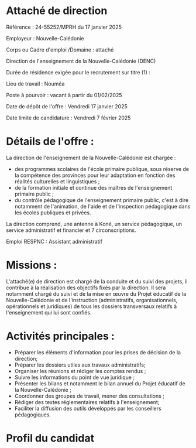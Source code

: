 # Attaché de direction

Référence : 24-55252/MPRH du 17 janvier 2025

Employeur : Nouvelle-Calédonie

Corps ou Cadre d'emploi /Domaine : attaché

Direction de l'enseignement de la Nouvelle-Calédonie (DENC)

Durée de résidence exigée pour le recrutement sur titre (1) :

Lieu de travail : Nouméa

Poste à pourvoir : vacant à partir du 01/02/2025

Date de dépôt de l'offre : Vendredi 17 janvier 2025

Date limite de candidature : Vendredi 7 février 2025

# Détails de l'offre :

La direction de l'enseignement de la Nouvelle-Calédonie est chargée :

- des programmes scolaires de l'école primaire publique, sous réserve de la compétence des provinces pour leur adaptation en fonction des réalités culturelles et linguistiques ;
- de la formation initiale et continue des maîtres de l'enseignement primaire public ;
- du contrôle pédagogique de l'enseignement primaire public, c'est à dire notamment de l'animation, de l'aide et de l'inspection pédagogique dans les écoles publiques et privées.

La direction comprend, une antenne à Koné, un service pédagogique, un service administratif et financier et 7 circonscriptions.

Emploi RESPNC : Assistant administratif

# Missions :

L'attaché(e) de direction est chargé de la conduite et du suivi des projets, il contribue à la réalisation des objectifs fixés par la direction. Il sera notamment chargé du suivi et de la mise en œuvre du Projet éducatif de la Nouvelle-Calédonie et de l'instruction (administratifs, organisationnels, opérationnels et juridiques) de tous les dossiers transversaux relatifs à l'enseignement qui lui sont confiés.

# Activités principales :

- Préparer les éléments d'information pour les prises de décision de la direction;
- Préparer les dossiers utiles aux travaux administratifs;
- Organiser les réunions et rédiger les comptes rendus ;
- Suivre les informations du point de vue juridique ;
- Présenter les bilans et notamment le bilan annuel du Projet éducatif de la Nouvelle-Calédonie ;
- Coordonner des groupes de travail, mener des consultations ;
- Rédiger des textes réglementaires relatifs à l'enseignement;
- Faciliter la diffusion des outils développés par les conseillers pédagogiques.

# Profil du candidat